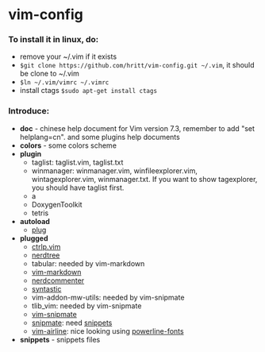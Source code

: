 # vim-config

### To install it in linux, do:
- remove your ~/.vim if it exists
- `$git clone https://github.com/hritt/vim-config.git ~/.vim`, it should be clone to ~/.vim
- `$ln ~/.vim/vimrc ~/.vimrc`
- install ctags `$sudo apt-get install ctags`

### Introduce:
- **doc** - chinese help document for Vim version 7.3, remember to add "set helplang=cn". and some plugins help documents
- **colors** - some colors scheme
- **plugin**
	* taglist: taglist.vim, taglist.txt
	* winmanager: winmanager.vim, winfileexplorer.vim, wintagexplorer.vim, winmanager.txt. If you want to show tagexplorer, you should have taglist first.
	* a
	* DoxygenToolkit
	* tetris
- **autoload**
	* [plug](https://github.com/junegunn/vim-plug)<!-- use plug instead of bundle -->
- **plugged**
	* [ctrlp.vim](https://github.com/kien/ctrlp.vim)
	* [nerdtree](https://github.com/scrooloose/nerdtree)
	* tabular: needed by vim-markdown
	* [vim-markdown](https://github.com/plasticboy/vim-markdown)
	* [nerdcommenter](https://github.com/scrooloose/nerdcommenter)
	* [syntastic](https://github.com/scrooloose/syntastic)
	* vim-addon-mw-utils: needed by vim-snipmate
	* tlib_vim: needed by vim-snipmate
	* [vim-snipmate](https://github.com/garbas/vim-snipmate)
	* [snipmate](https://github.com/garbas/vim-snipmate): need [snippets](http://gthub.com/honza/vim-snippets/tree/master/snippets)
	* [vim-airline](https://github.com/vim-airline/vim-airline): nice looking using [powerline-fonts](https://github.com/powerline/fonts/)
- **snippets** - snippets files

